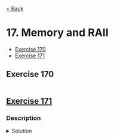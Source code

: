 [< Back](README.md)

# 17. Memory and RAII

* [Exercise 170](#exercise-170)
* [Exercise 171](#exercise-171)

## Exercise 170

```cpp

```

## [Exercise 171][1]
### Description

<details>
   <summary>Solution</summary>

```cpp

```
</details>

[1]: 17_exercises.cpp
